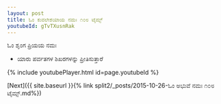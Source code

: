 ```yaml
---
layout: post
title: ಓಂ ಕುವಲೇಶಯಾಯ ನಮಃ ೧೦೮ ಟೈಮ್ಸ್
youtubeId: gTvTXusnRak
---
```

 
 
 ಓಂ ಶೃಂಗ ಪ್ರಿಯಯ ನಮಃ  
 
 -  ಯಾರು ಪರ್ವತಗಳ ಶಿಖರಗಳನ್ನು ಪ್ರೀತಿಸುತ್ತಾರೆ 
 
  
 
  
 
 
 
 
 
 


{% include youtubePlayer.html id=page.youtubeId %}
 
[Next]({{ site.baseurl }}{% link  split2/_posts/2015-10-26-ಓಂ ಅಭುವೆ ನಮಃ ೧೦೮ ಟೈಮ್ಸ್.md%})
 
